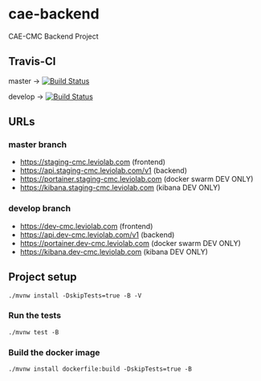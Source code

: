# cae-backend
CAE-CMC Backend Project

## Travis-CI

 master -> [![Build Status](https://travis-ci.com/CentreInnovationLevio/cae-backend.svg?token=JqxtUsPnWrNqmkwMfxg7&branch=master)](https://travis-ci.com/CentreInnovationLevio/cae-backend) 
 
 develop -> [![Build Status](https://travis-ci.com/CentreInnovationLevio/cae-backend.svg?token=JqxtUsPnWrNqmkwMfxg7&branch=develop)](https://travis-ci.com/CentreInnovationLevio/cae-backend)

## URLs

### master branch
* https://staging-cmc.leviolab.com (frontend)
* https://api.staging-cmc.leviolab.com/v1 (backend)
* https://portainer.staging-cmc.leviolab.com (docker swarm DEV ONLY)
* https://kibana.staging-cmc.leviolab.com (kibana DEV ONLY)

### develop branch
* https://dev-cmc.leviolab.com (frontend)
* https://api.dev-cmc.leviolab.com/v1 (backend)
* https://portainer.dev-cmc.leviolab.com (docker swarm DEV ONLY)
* https://kibana.dev-cmc.leviolab.com (kibana DEV ONLY)

## Project setup
```
./mvnw install -DskipTests=true -B -V
```
### Run the tests
```
./mvnw test -B
```
### Build the docker image
```
./mvnw install dockerfile:build -DskipTests=true -B
```
